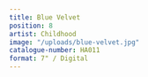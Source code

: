 ```yaml
---
title: Blue Velvet
position: 8
artist: Childhood
image: "/uploads/blue-velvet.jpg"
catalogue-number: HA011
format: 7" / Digital
---
```


